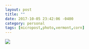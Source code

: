 ```yaml
---
layout: post
title: ""
date: 2017-10-05 23:42:06 -0400
category: personal
tags: [micropost,photo,vermont,corn]
---
```


![](https://thecave-com.s3.amazonaws.com/Photo-2017-10-05-23-40-eogwzFSIFl2Z8Np4qUTi.jpg)

